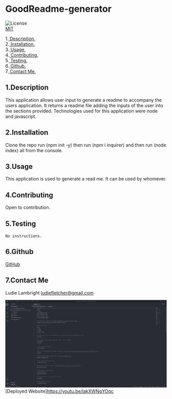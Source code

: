 # GoodReadme-generator

![License](https://img.shields.io/badge/License-MIT-orange.svg) <br> [MIT](https://opensource.org/licenses/MIT)

1.[ Description. ](#desc)
<br>
2.[ Installation. ](#inst)
<br>
3.[ Usage. ](#use)
<br>
4.[ Contributing. ](#contr)
<br>
5.[ Testing. ](#test)
<br>
6.[ Github. ](#git)
<br>
7.[ Contact Me.](#conta)
<br>

<a id="desc"></a>
## 1.Description

This application allows user input to generate a readme to accompany the users application. It returns a readme file adding the inputs of the user into the sections provided. Technologies used for this application were node and javascript.

<a id="inst"></a>
## 2.Installation

Clone the repo run (npm init -y) then run (npm i inquirer) and then run (node index) all from the console.

<a id="use"></a>
## 3.Usage

This application is used to generate a read me. It can be used by whomever.

<a id="contr"></a>
## 4.Contributing

Open to contribution.

<a id="test"></a>
## 5.Testing
```
No instructions.
```
<a id="git"></a>
## 6.Github

[GitHub](https://github.com/veidul)

<a id="conta"></a>
## 7.Contact Me
Ludie Lambright
ludiefletcher@gmail.com

![Screenshot](./demonstration.gif)
[Deployed Website]https://youtu.be/lakXWNqYOqc
